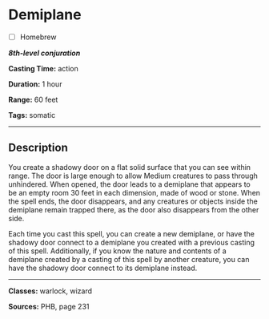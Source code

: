 # Demiplane

- [ ] Homebrew

***8th-level conjuration***

**Casting Time:** action

**Duration:** 1 hour

**Range:** 60 feet

**Tags:** somatic

---

## Description
You create a shadowy door on a flat solid surface that you can see within range.
The door is large enough to allow Medium creatures to pass through unhindered.
When opened, the door leads to a demiplane that appears to be an empty room 30 feet in each dimension, made of wood or stone.
When the spell ends, the door disappears, and any creatures or objects inside the demiplane remain trapped there, as the door also disappears from the other side.

Each time you cast this spell, you can create a new demiplane, or have the shadowy door connect to a demiplane you created with a previous casting of this spell.
Additionally, if you know the nature and contents of a demiplane created by a casting of this spell by another creature, you can have the shadowy door connect to its demiplane instead.

---

**Classes:** warlock, wizard

**Sources:** PHB, page 231
